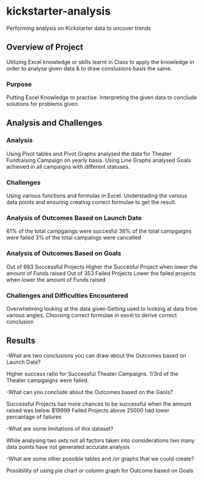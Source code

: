 # kickstarter-analysis
Performing analysis on Kickstarter data to uncover trends
## Overview of Project
Utilizing Excel knowledge or skills learnt in Class to apply the knowledge in order to analyse given data & to draw conslusions basis the same. 

### Purpose
Putting Excel Knowledge to practise. Interpreting the given data to conclude solutions for problems given.  

## Analysis and Challenges

### Analysis
Using Pivot tables and Pivot Graphs analysed the data for Theater Fundraising Campaign on yearly basis.
Using Line Graphs analysed Goals achieved in all campaigns with different statuses.

### Challenges
Using various functions and formulas in Excel. 
Understading the various data points and ensuring creating correct formulae to get the result. 


### Analysis of Outcomes Based on Launch Date
61% of the total campgaings were succesful
36% of the total campgaigns were failed
3% of the total campaings were cancelled


### Analysis of Outcomes Based on Goals
Out of 693 Successful Projects Higher the Succesful Project when lower the amount of Funds raised
Out of 353 Failed Projects Lower the failed projects when lower the amount of Funds raised



### Challenges and Difficulties Encountered
Overwhelming looking at the data given
Getting used to looking at data from various angles.
Choosing correct formulae in excel to derive correct conclusion


## Results

-What are two conclusions you can draw about the Outcomes based on Launch Date?

Higher success ratio for Successful Theater Campaigns. 
1/3rd of the Theater campgaigns were failed. 

-What can you conclude about the Outcomes based on the Gaols?

Successful Projects has more chances to be successful when the amount raised was below $19999
Failed Projects above 25000 had lower percantage of failures


-What are some limitations of this dataset?

While analysing two sets not all factors taken into considerations
two many data points have not generated accurate analysis

-What are some other possible tables and /or graphs that we could create?

Possibility of using pie chart or column graph for Outcome based on Goals

